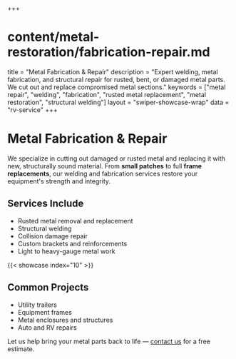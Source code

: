 +++
# content/metal-restoration/fabrication-repair.md
title = "Metal Fabrication & Repair"
description = "Expert welding, metal fabrication, and structural repair for rusted, bent, or damaged metal parts. We cut out and replace compromised metal sections."
keywords = ["metal repair", "welding", "fabrication", "rusted metal replacement", "metal restoration", "structural welding"]
layout = "swiper-showcase-wrap"
data = "rv-service"
+++

# Metal Fabrication & Repair

We specialize in cutting out damaged or rusted metal and replacing it with new, structurally sound material. From **small patches** to full **frame replacements**, our welding and fabrication services restore your equipment's strength and integrity.

## Services Include

- Rusted metal removal and replacement  
- Structural welding  
- Collision damage repair  
- Custom brackets and reinforcements  
- Light to heavy-gauge metal work


{{< showcase index="10" >}}


## Common Projects

- Utility trailers  
- Equipment frames  
- Metal enclosures and structures  
- Auto and RV repairs

Let us help bring your metal parts back to life — [contact us](/contact-us/) for a free estimate.
